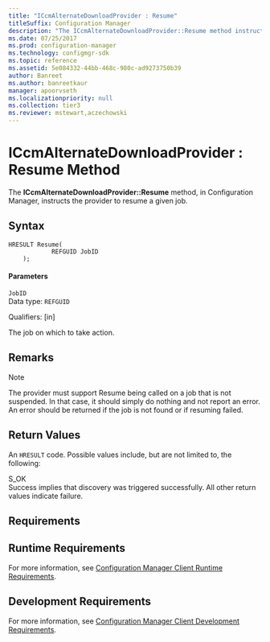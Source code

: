 ```yaml
---
title: "ICcmAlternateDownloadProvider : Resume"
titleSuffix: Configuration Manager
description: "The ICcmAlternateDownloadProvider::Resume method instructs the provider to resume a given job."
ms.date: 07/25/2017
ms.prod: configuration-manager
ms.technology: configmgr-sdk
ms.topic: reference
ms.assetid: 5e084332-44bb-468c-980c-ad9273750b39
author: Banreet
ms.author: banreetkaur
manager: apoorvseth
ms.localizationpriority: null
ms.collection: tier3
ms.reviewer: mstewart,aczechowski
---
```

# ICcmAlternateDownloadProvider : Resume Method
The **ICcmAlternateDownloadProvider::Resume** method, in Configuration Manager, instructs the provider to resume a given job.  

## Syntax  

```  
HRESULT Resume(  
            REFGUID JobID  
    );  

```  

#### Parameters  
 `JobID`  
 Data type: `REFGUID`  

 Qualifiers: [in]  

 The job on which to take action.  

## Remarks  

> [!NOTE]
>  The provider must support Resume being called on a job that is not suspended. In that case, it should simply do nothing and not report an error. An error should be returned if the job is not found or if resuming failed.  

## Return Values  
 An `HRESULT` code. Possible values include, but are not limited to, the following:  

 S_OK  
 Success implies that discovery was triggered successfully. All other return values indicate failure.  

## Requirements  

## Runtime Requirements  
 For more information, see [Configuration Manager Client Runtime Requirements](../../../../../develop/core/reqs/client-runtime-requirements.md).  

## Development Requirements  
 For more information, see [Configuration Manager Client Development Requirements](../../../../../develop/core/reqs/client-development-requirements.md).
